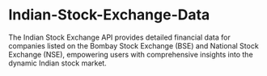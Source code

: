 # Indian-Stock-Exchange-Data
 The Indian Stock Exchange API provides detailed financial data for companies listed on the Bombay Stock Exchange (BSE) and National Stock Exchange (NSE), empowering users with comprehensive insights into the dynamic Indian stock market. 
